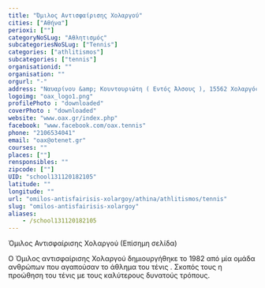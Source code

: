 ```yaml
---
title: "Όμιλος Αντισφαίρισης Χολαργού"
cities: ["Αθήνα"]
perioxi: [""]
categoryNoSLug: "Αθλητισμός"
subcategoriesNoSLug: ["Tennis"]
categories: ["athlitismos"]
subcategories: ["tennis"]
organisationid: ""
organisation: ""
orgurl: "-"
address: "Ναυαρίνου &amp; Κουντουριώτη ( Εντός Άλσους ), 15562 Χολαργός"
logoimg: "oax_logo1.png"
profilePhoto : "downloaded"
coverPhoto : "downloaded"
website: "www.oax.gr/index.php"
facebook: "www.facebook.com/oax.tennis"
phone: "2106534041"
email: "oax@otenet.gr"
courses: ""
places: [""]
rensponsibles: ""
zipcode: [""]
UID: "school131120182105"
latitude: ""
longitude: ""
url: "omilos-antisfairisis-xolargoy/athina/athlitismos/tennis"
slug: "omilos-antisfairisis-xolargoy"
aliases:
    - /school131120182105
---
```



Όμιλος Αντισφαίρισης Χολαργού (Επίσημη σελίδα)

Ο Όμιλος αντισφαίρισης Χολαργού δημιουργήθηκε το 1982 από μία ομάδα ανθρώπων που αγαπούσαν το άθλημα του τένις . Σκοπός τους η προώθηση του τένις με τους καλύτερους δυνατούς τρόπους.